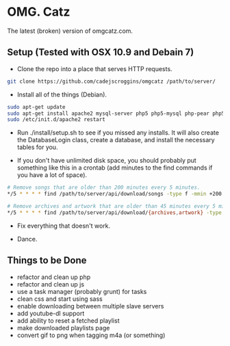 OMG. Catz
=========

The latest (broken) version of omgcatz.com.

Setup (Tested with OSX 10.9 and Debain 7)
---------------------------------------------

* Clone the repo into a place that serves HTTP requests.

```bash
git clone https://github.com/cadejscroggins/omgcatz /path/to/server/
```

* Install all of the things (Debian).

```bash
sudo apt-get update
sudo apt-get install apache2 mysql-server php5 php5-mysql php-pear php5-curl curl eyeD3 atomicparsley zip file
sudo /etc/init.d/apache2 restart
```

* Run ./install/setup.sh to see if you missed any installs. It will also create the DatabaseLogin class, create a database, and install the necessary tables for you.

* If you don't have unlimited disk space, you should probably put something like this in a crontab (add minutes to the find commands if you have a lot of space).

```bash
# Remove songs that are older than 200 minutes every 5 minutes.
*/5 * * * * find /path/to/server/api/download/songs -type f -mmin +200 -delete

# Remove archives and artwork that are older than 45 minutes every 5 minutes.
*/5 * * * * find /path/to/server/api/download/{archives,artwork} -type f -mmin +45 -delete
```

* Fix everything that doesn't work.

* Dance.

Things to be Done
-----------------

* refactor and clean up php
* refactor and clean up js
* use a task manager (probably grunt) for tasks
* clean css and start using sass
* enable downloading between multiple slave servers
* add youtube-dl support
* add ability to reset a fetched playlist
* make downloaded playlists page
* convert gif to png when tagging m4a (or something)
